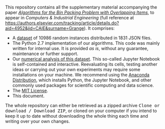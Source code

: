 This repository contains all the supplementary material accompanying the paper [_Algorithms for the Bin Packing Problem with Overlapping Items_](http://arxiv.org/abs/1605.00558), to appear in _Computers & Industrial Engineering_ (full reference at  https://authors.elsevier.com/tracking/article/details.do?aid=4952&jid=CAIE&surname=Grange). It comprises:

- A [dataset](gauss) of 10986 random instances distributed in 1831 JSON files.
- The Python 2.7 implementation of our algorithms. This code was mainly written for internal use. It is provided _as is_, without any guarantee, maintenance or further support.
- Our [numerical analysis of this dataset](http://nbviewer.jupyter.org/github/pagination-problem/pagination/blob/master/analysis.ipynb). This so-called Jupyter Notebook is self-contained and interactive. Reevaluating its cells, testing another ideas or carrying out your own experiments may require some installations on your machine. We recommend using the [Anaconda Distribution](https://www.continuum.io/downloads), which installs Python, the Jupyter Notebook, and other commonly used packages for scientific computing and data science.
- The [MIT License](LICENSE).
- This document.

The whole repository can either be retrieved as a zipped archive <kbd>Clone or download / Download ZIP</kbd>, or cloned on your computer if you intend to keep it up to date without downloading the whole thing each time and writing over your own changes.
